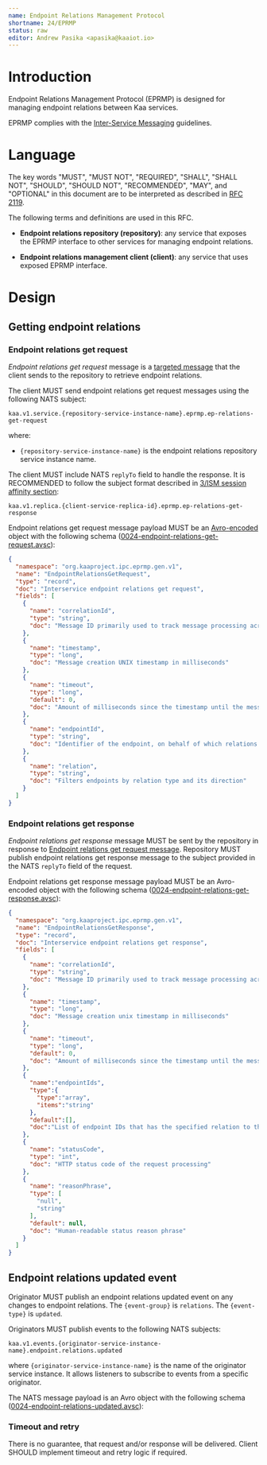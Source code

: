 ```yaml
---
name: Endpoint Relations Management Protocol
shortname: 24/EPRMP
status: raw
editor: Andrew Pasika <apasika@kaaiot.io>
---
```



<!-- toc -->


# Introduction

Endpoint Relations Management Protocol (EPRMP) is designed for managing endpoint relations between Kaa services.

EPRMP complies with the [Inter-Service Messaging](/0003/README.md) guidelines.


# Language

The key words "MUST", "MUST NOT", "REQUIRED", "SHALL", "SHALL NOT", "SHOULD", "SHOULD NOT", "RECOMMENDED", "MAY", and "OPTIONAL" in this document are to be interpreted as described in [RFC 2119](https://tools.ietf.org/html/rfc2119).

The following terms and definitions are used in this RFC.

- **Endpoint relations repository (repository)**: any service that exposes the EPRMP interface to other services for managing endpoint relations.

- **Endpoint relations management client (client)**: any service that uses exposed EPRMP interface.


# Design

## Getting endpoint relations

### Endpoint relations get request

*Endpoint relations get request* message is a [targeted message](/0003/README.md#targeted-messaging) that the client sends to the repository to retrieve endpoint relations.

The client MUST send endpoint relations get request messages using the following NATS subject:
```
kaa.v1.service.{repository-service-instance-name}.eprmp.ep-relations-get-request
```
where:
- `{repository-service-instance-name}` is the endpoint relations repository service instance name.

The client MUST include NATS `replyTo` field to handle the response.
It is RECOMMENDED to follow the subject format described in [3/ISM session affinity section](/0003/README.md#session-affinity):
```
kaa.v1.replica.{client-service-replica-id}.eprmp.ep-relations-get-response
```

Endpoint relations get request message payload MUST be an [Avro-encoded](https://avro.apache.org/) object with the following schema ([0024-endpoint-relations-get-request.avsc](./0024-endpoint-relations-get-request.avsc)):

```json
{
  "namespace": "org.kaaproject.ipc.eprmp.gen.v1",
  "name": "EndpointRelationsGetRequest",
  "type": "record",
  "doc": "Interservice endpoint relations get request",
  "fields": [
    {
      "name": "correlationId",
      "type": "string",
      "doc": "Message ID primarily used to track message processing across services"
    },
    {
      "name": "timestamp",
      "type": "long",
      "doc": "Message creation UNIX timestamp in milliseconds"
    },
    {
      "name": "timeout",
      "type": "long",
      "default": 0,
      "doc": "Amount of milliseconds since the timestamp until the message expires. Value of 0 is reserved to indicate no expiration."
    },
    {
      "name": "endpointId",
      "type": "string",
      "doc": "Identifier of the endpoint, on behalf of which relations are requested"
    },
    {
      "name": "relation",
      "type": "string",
      "doc": "Filters endpoints by relation type and its direction"
    }
  ]
}
```


### Endpoint relations get response

*Endpoint relations get response* message MUST be sent by the repository in response to [Endpoint relations get request message](#endpoint-relations-get-request).
Repository MUST publish endpoint relations get response message to the subject provided in the NATS `replyTo` field of the request.

Endpoint relations get response message payload MUST be an Avro-encoded object with the following schema ([0024-endpoint-relations-get-response.avsc](./0024-endpoint-relations-get-response.avsc)):

```json
{
  "namespace": "org.kaaproject.ipc.eprmp.gen.v1",
  "name": "EndpointRelationsGetResponse",
  "type": "record",
  "doc": "Interservice endpoint relations get response",
  "fields": [
    {
      "name": "correlationId",
      "type": "string",
      "doc": "Message ID primarily used to track message processing across services"
    },
    {
      "name": "timestamp",
      "type": "long",
      "doc": "Message creation unix timestamp in milliseconds"
    },
    {
      "name": "timeout",
      "type": "long",
      "default": 0,
      "doc": "Amount of milliseconds since the timestamp until the message expires. Value of 0 is reserved to indicate no expiration."
    },
    {
      "name":"endpointIds",
      "type":{
        "type":"array",
        "items":"string"
      },
      "default":[],
      "doc":"List of endpoint IDs that has the specified relation to the requested endpoint"
    },
    {
      "name": "statusCode",
      "type": "int",
      "doc": "HTTP status code of the request processing"
    },
    {
      "name": "reasonPhrase",
      "type": [
        "null",
        "string"
      ],
      "default": null,
      "doc": "Human-readable status reason phrase"
    }
  ]
}
```


## Endpoint relations updated event

Originator MUST publish an endpoint relations updated event on any changes to endpoint relations.
The `{event-group}` is `relations`.
The `{event-type}` is `updated`.

Originators MUST publish events to the following NATS subjects:

```
kaa.v1.events.{originator-service-instance-name}.endpoint.relations.updated
```
where `{originator-service-instance-name}` is the name of the originator service instance.
It allows listeners to subscribe to events from a specific originator.

The NATS message payload is an Avro object with the following schema ([0024-endpoint-relations-updated.avsc](./0024-endpoint-relations-updated.avsc)):


### Timeout and retry

There is no guarantee, that request and/or response will be delivered. Client SHOULD implement timeout and retry logic if required.
